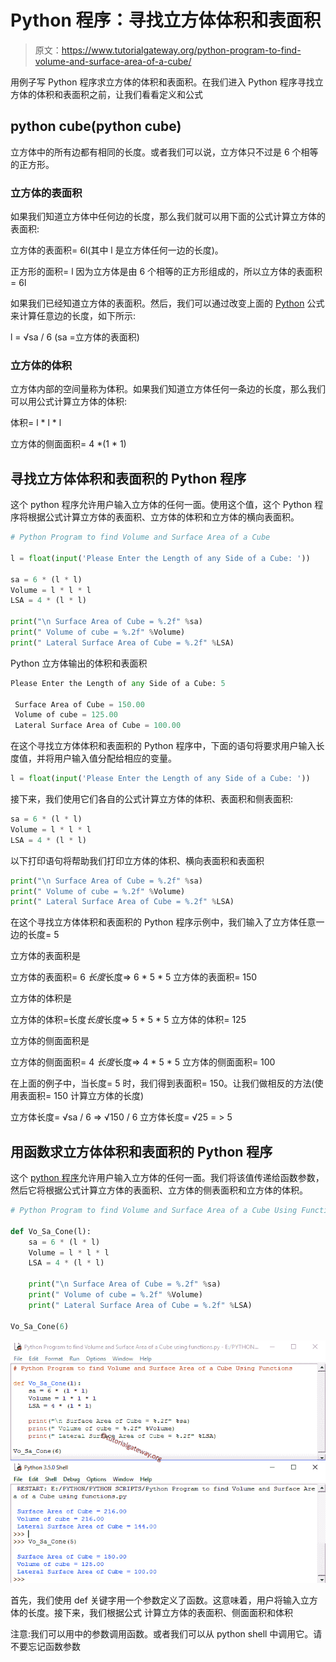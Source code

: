 # Python 程序：寻找立方体体积和表面积

> 原文：<https://www.tutorialgateway.org/python-program-to-find-volume-and-surface-area-of-a-cube/>

用例子写 Python 程序求立方体的体积和表面积。在我们进入 Python 程序寻找立方体的体积和表面积之前，让我们看看定义和公式

## python cube(python cube)

立方体中的所有边都有相同的长度。或者我们可以说，立方体只不过是 6 个相等的正方形。

### 立方体的表面积

如果我们知道立方体中任何边的长度，那么我们就可以用下面的公式计算立方体的表面积:

立方体的表面积= 6l(其中 l 是立方体任何一边的长度)。

正方形的面积= l 因为立方体是由 6 个相等的正方形组成的，所以立方体的表面积= 6l

如果我们已经知道立方体的表面积。然后，我们可以通过改变上面的 [Python](https://www.tutorialgateway.org/python-tutorial/) 公式来计算任意边的长度，如下所示:

l = √sa / 6 (sa =立方体的表面积)

### 立方体的体积

立方体内部的空间量称为体积。如果我们知道立方体任何一条边的长度，那么我们可以用公式计算立方体的体积:

体积= l * l * l

立方体的侧面面积= 4 *(1 * 1)

## 寻找立方体体积和表面积的 Python 程序

这个 python 程序允许用户输入立方体的任何一面。使用这个值，这个 Python 程序将根据公式计算立方体的表面积、立方体的体积和立方体的横向表面积。

```py
# Python Program to find Volume and Surface Area of a Cube

l = float(input('Please Enter the Length of any Side of a Cube: '))

sa = 6 * (l * l)
Volume = l * l * l
LSA = 4 * (l * l)

print("\n Surface Area of Cube = %.2f" %sa)
print(" Volume of cube = %.2f" %Volume)
print(" Lateral Surface Area of Cube = %.2f" %LSA)
```

Python 立方体输出的体积和表面积

```py
Please Enter the Length of any Side of a Cube: 5

 Surface Area of Cube = 150.00
 Volume of cube = 125.00
 Lateral Surface Area of Cube = 100.00
```

在这个寻找立方体体积和表面积的 Python 程序中，下面的语句将要求用户输入长度值，并将用户输入值分配给相应的变量。

```py
l = float(input('Please Enter the Length of any Side of a Cube: '))
```

接下来，我们使用它们各自的公式计算立方体的体积、表面积和侧表面积:

```py
sa = 6 * (l * l)
Volume = l * l * l
LSA = 4 * (l * l)
```

以下打印语句将帮助我们打印立方体的体积、横向表面积和表面积

```py
print("\n Surface Area of Cube = %.2f" %sa)
print(" Volume of cube = %.2f" %Volume)
print(" Lateral Surface Area of Cube = %.2f" %LSA)
```

在这个寻找立方体体积和表面积的 Python 程序示例中，我们输入了立方体任意一边的长度= 5

立方体的表面积是

立方体的表面积= 6 *长度*长度=> 6 * 5 * 5
立方体的表面积= 150

立方体的体积是

立方体的体积=长度*长度*长度=> 5 * 5 * 5
立方体的体积= 125

立方体的侧面面积是

立方体的侧面面积= 4 *长度*长度=> 4 * 5 * 5
立方体的侧面面积= 100

在上面的例子中，当长度= 5 时，我们得到表面积= 150。让我们做相反的方法(使用表面积= 150 计算立方体的长度)

立方体长度= √sa / 6 => √150 / 6
立方体长度= √25 = > 5

## 用函数求立方体体积和表面积的 Python 程序

这个 [python 程序](https://www.tutorialgateway.org/python-programming-examples/)允许用户输入立方体的任何一面。我们将该值传递给函数参数，然后它将根据公式计算立方体的表面积、立方体的侧表面积和立方体的体积。

```py
# Python Program to find Volume and Surface Area of a Cube Using Functions

def Vo_Sa_Cone(l):
    sa = 6 * (l * l)
    Volume = l * l * l
    LSA = 4 * (l * l)

    print("\n Surface Area of Cube = %.2f" %sa)
    print(" Volume of cube = %.2f" %Volume)
    print(" Lateral Surface Area of Cube = %.2f" %LSA)

Vo_Sa_Cone(6)
```

![Python Program to find Volume and Surface Area of a Cube using functions](img/232c71a3eeafec31a405aa04da2de5cd.png)

首先，我们使用 def 关键字用一个参数定义了函数。这意味着，用户将输入立方体的长度。接下来，我们根据公式 计算立方体的表面积、侧面面积和体积

注意:我们可以用中的参数调用函数。或者我们可以从 python shell 中调用它。请不要忘记函数参数